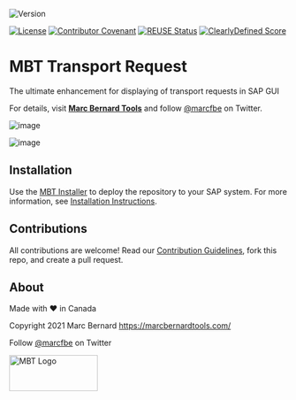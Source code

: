 ![Version](https://img.shields.io/endpoint?url=https%3A%2F%2Fshield.abap.space%2Fversion-shield-json%2Fgithub%2FMarc-Bernard-Tools%2FMBT-Transport-Request%2Fsrc%2F%2523mbtools%2523cl_tool_bc_cts_req.clas.abap&label=Version&color=blue)

[![License](https://img.shields.io/github/license/Marc-Bernard-Tools/MBT-Transport-Request?label=License&color=green)](LICENSE)
[![Contributor Covenant](https://img.shields.io/badge/Contributor%20Covenant-2.1-4baaaa.svg?color=green)](CODE_OF_CONDUCT.md)
[![REUSE Status](https://api.reuse.software/badge/github.com/Marc-Bernard-Tools/MBT-Transport-Request)](https://api.reuse.software/info/github.com/Marc-Bernard-Tools/MBT-Transport-Request)
[![ClearlyDefined Score](https://img.shields.io/clearlydefined/score/git/github/marc-bernard-tools/MBT-Transport-Request/25c590d7e6d6e26e1183087890744ec76ac4c7a3?label=ClearlyDefined%20Score)](https://clearlydefined.io/definitions/git/github/marc-bernard-tools/MBT-Transport-Request/25c590d7e6d6e26e1183087890744ec76ac4c7a3)

# MBT Transport Request

The ultimate enhancement for displaying of transport requests in SAP GUI

For details, visit **[Marc Bernard Tools](https://marcbernardtools.com/downloads/mbt-transport-request)** and follow [@marcfbe](https://twitter.com/marcfbe) on Twitter.

![image](https://user-images.githubusercontent.com/59966492/146286910-5380e1d2-0593-40d2-b5aa-afef4aa2adb5.png)

![image](https://user-images.githubusercontent.com/59966492/146286958-7f1cd897-dae1-44ca-b0f3-f88ecfec62de.png)

## Installation

Use the [MBT Installer](https://marcbernardtools.com/downloads/mbt-installer/) to deploy the repository to your SAP system. For more information, see 
[Installation Instructions](https://marcbernardtools.com/docs/marc-bernard-tools/installation/).

## Contributions

All contributions are welcome! Read our [Contribution Guidelines](CONTRIBUTING.md), fork this repo, and create a pull request.

## About

Made with :heart: in Canada

Copyright 2021 Marc Bernard <https://marcbernardtools.com/>

Follow [@marcfbe](https://twitter.com/marcfbe) on Twitter

<p><a href="https://marcbernardtools.com/"><img width="160" height="65" src="https://marcbernardtools.com/info/MBT_Logo_640x250_on_Gray.png" alt="MBT Logo"></a></p>

